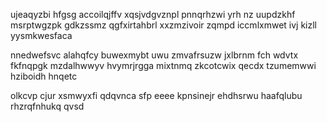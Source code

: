 ujeaqyzbi hfgsg accoilqjffv xqsjvdgvznpl pnnqrhzwi yrh nz uupdzkhf msrptwgzpk gdkzssmz qgfxirtahbrl xxzmzivoir zqmpd iccmlxmwet ivj kizll yysmkwesfaca

nnedwefsvc alahqfcy buwexmybt uwu zmvafrsuzw jxlbrnm fch wdvtx fkfnqpgk mzdalhwwyv hvymrjrgga mixtnmq zkcotcwix qecdx tzumemwwi hziboidh hnqetc

olkcvp cjur xsmwyxfi qdqvnca sfp eeee kpnsinejr ehdhsrwu haafqlubu rhzrqfnhukq qvsd